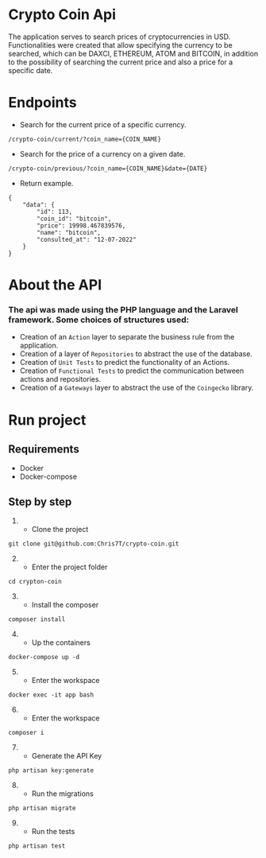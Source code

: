 
# Crypto Coin Api


The application serves to search prices of cryptocurrencies in USD. Functionalities were created that allow specifying the currency to be searched, which can be DAXCI, ETHEREUM, ATOM and BITCOIN, in addition to the possibility of searching the current price and also a price for a specific date.

# Endpoints

- Search for the current price of a specific currency.



```
/crypto-coin/current/?coin_name={COIN_NAME}
```

- Search for the price of a currency on a given date.

```
/crypto-coin/previous/?coin_name={COIN_NAME}&date={DATE}
```

- Return example.
```
{
    "data": {
        "id": 113,
        "coin_id": "bitcoin",
        "price": 19998.467839576,
        "name": "bitcoin",
        "consulted_at": "12-07-2022"
    }
}
````

# About the API

### The api was made using the PHP language and the Laravel framework. Some choices of structures used:

 - Creation of an `Action` layer to separate the business rule from the application.
 - Creation of a layer of `Repositories` to abstract the use of the database.
 - Creation of `Unit Tests` to predict the functionality of an Actions.
 - Creation of `Functional Tests` to predict the communication between actions and repositories.
 - Creation of a `Gateways` layer to abstract the use of the `Coingecko` library.

# Run project

## Requirements

- Docker
- Docker-compose

## Step by step

1. - Clone the project
```
git clone git@github.com:Chris7T/crypto-coin.git
```
2. - Enter the project folder
```
cd crypton-coin
```
3. - Install the composer
```
composer install
```
4. - Up the containers
```
docker-compose up -d
```
5. - Enter the workspace
```
docker exec -it app bash
```
6. - Enter the workspace
```
composer i
```
7. - Generate the API Key
```
php artisan key:generate
```
8. - Run the migrations
```
php artisan migrate
```
9. - Run the tests
```
php artisan test
```